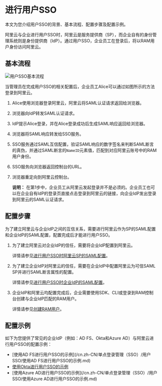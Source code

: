 # 进行用户SSO

本文为您介绍用户SSO的背景、基本流程、配置步骤及配置示例。

阿里云与企业进行用户SSO时，阿里云是服务提供商（SP），而企业自有的身份管理系统则是身份提供商（IdP）。通过用户SSO，企业员工在登录后，将以RAM用户身份访问阿里云。

## 基本流程

![用户SSO基本流程](https://static-aliyun-doc.oss-cn-hangzhou.aliyuncs.com/assets/img/zh-CN/5965217951/p40784.png)

当管理员在完成用户SSO的相关配置后，企业员工Alice可以通过如图所示的方法登录到阿里云。

1.  Alice使用浏览器登录阿里云，阿里云将SAML认证请求返回给浏览器。

2.  浏览器向IdP转发SAML认证请求。

3.  IdP提示Alice登录，并在Alice登录成功后生成SAML响应返回给浏览器。

4.  浏览器将SAML响应转发给SSO服务。

5.  SSO服务通过SAML互信配置，验证SAML响应的数字签名来判断SAML断言的真伪，并通过SAML断言的`NameID`元素值，匹配到对应阿里云账号中的RAM用户身份。

6.  SSO服务向浏览器返回控制台的URL。

7.  浏览器重定向到阿里云控制台。

    **说明：** 在第1步中，企业员工从阿里云发起登录并不是必须的。企业员工也可以在企业自有IdP的登录页直接点击登录到阿里云的链接，向企业IdP发出登录到阿里云的SAML认证请求。


## 配置步骤

为了建立阿里云与企业IdP之间的互信关系，需要进行阿里云作为SP的SAML配置和企业IdP的SAML配置，配置完成后才能进行用户SSO。

1.  为了建立阿里云对企业IdP的信任，需要将企业IdP配置到阿里云。

    详情请参见[进行用户SSO时阿里云SP的SAML配置](/cn.zh-CN/单点登录管理（SSO）/用户SSO/进行用户SSO时阿里云SP的SAML配置.md)。

2.  为了建立企业IdP对阿里云的信任，需要在企业IdP中配置阿里云为可信SAML SP并进行SAML断言属性的配置。

    详情请参见[进行用户SSO时企业IdP的SAML配置](/cn.zh-CN/单点登录管理（SSO）/用户SSO/进行用户SSO时企业IdP的SAML配置.md)。

3.  企业IdP和阿里云均配置完成后，企业需要使用SDK、CLI或登录到RAM控制台创建与企业IdP匹配的RAM用户。

    详情请参见[创建RAM用户](/cn.zh-CN/用户管理/创建RAM用户.md)。


## 配置示例

如下为您提供了常见的企业IdP（例如：AD FS、Okta和Azure AD）与阿里云进行用户SSO的配置示例：

-   [使用AD FS进行用户SSO的示例](/cn.zh-CN/单点登录管理（SSO）/用户SSO/使用AD FS进行用户SSO的示例.md)
-   [使用Okta进行用户SSO的示例](/cn.zh-CN/单点登录管理（SSO）/用户SSO/使用Okta进行用户SSO的示例.md)
-   [使用Azure AD进行用户SSO的示例](/cn.zh-CN/单点登录管理（SSO）/用户SSO/使用Azure AD进行用户SSO的示例.md)


